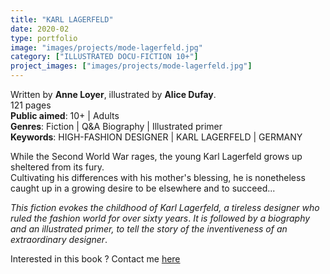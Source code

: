 ```yaml
---
title: "KARL LAGERFELD"
date: 2020-02
type: portfolio
image: "images/projects/mode-lagerfeld.jpg"
category: ["ILLUSTRATED DOCU-FICTION 10+"]
project_images: ["images/projects/mode-lagerfeld.jpg"]
---
```


Written by **Anne Loyer**, illustrated by **Alice Dufay**.   
121 pages   
**Public aimed**: 10+ | Adults   
**Genres**: Fiction | Q&A Biography | Illustrated primer   
**Keywords**: HIGH-FASHION DESIGNER | KARL LAGERFELD | GERMANY   


While the Second World War rages, the young Karl Lagerfeld grows up sheltered from its fury.   
Cultivating his differences with his mother's blessing, he is nonetheless caught up in a growing desire to be elsewhere and to succeed...


*This fiction evokes the childhood of Karl Lagerfeld, a tireless designer who ruled the fashion world for over sixty years*.
*It is followed by a biography and an illustrated primer, to tell the story of the inventiveness of an extraordinary designer*.





Interested in this book ? Contact me [here](mailto:melanie.guillaumin.edition@gmail.com)
